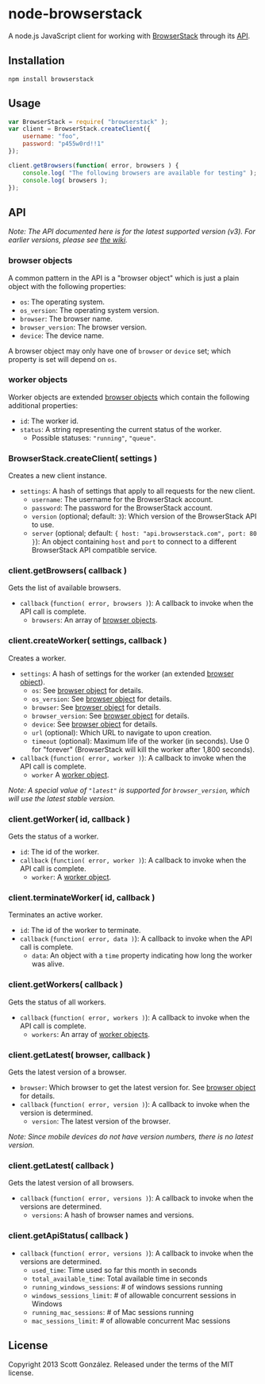 # node-browserstack

A node.js JavaScript client for working with [BrowserStack](http://browserstack.com) through its [API](https://github.com/browserstack/api).

## Installation

```
npm install browserstack
```

## Usage

```javascript
var BrowserStack = require( "browserstack" );
var client = BrowserStack.createClient({
	username: "foo",
	password: "p455w0rd!!1"
});

client.getBrowsers(function( error, browsers ) {
	console.log( "The following browsers are available for testing" );
	console.log( browsers );
});
```

## API

*Note: The API documented here is for the latest supported version (v3). For earlier versions, please see [the wiki](https://github.com/scottgonzalez/node-browserstack/wiki/API).*

### browser objects

A common pattern in the API is a "browser object" which is just a plain object with the following properties:

* `os`: The operating system.
* `os_version`: The operating system version.
* `browser`: The browser name.
* `browser_version`: The browser version.
* `device`: The device name.

A browser object may only have one of `browser` or `device` set; which property is set will depend on `os`.

### worker objects

Worker objects are extended [browser objects](#browser-objects) which contain the following additional properties:

* `id`: The worker id.
* `status`: A string representing the current status of the worker.
  * Possible statuses: `"running"`, `"queue"`.

### BrowserStack.createClient( settings )

Creates a new client instance.

* `settings`: A hash of settings that apply to all requests for the new client.
  * `username`: The username for the BrowserStack account.
  * `password`: The password for the BrowserStack account.
  * `version` (optional; default: `3`): Which version of the BrowserStack API to use.
  * `server` (optional; default: `{ host: "api.browserstack.com", port: 80 }`): An object containing `host` and `port` to connect to a different BrowserStack API compatible service.

### client.getBrowsers( callback )

Gets the list of available browsers.

* `callback` (`function( error, browsers )`): A callback to invoke when the API call is complete.
  * `browsers`: An array of [browser objects](#browser-objects).

### client.createWorker( settings, callback )

Creates a worker.

* `settings`: A hash of settings for the worker (an extended [browser object](#browser-objects)).
  * `os`: See [browser object](#browser-objects) for details.
  * `os_version`: See [browser object](#browser-objects) for details.
  * `browser`: See [browser object](#browser-objects) for details.
  * `browser_version`: See [browser object](#browser-objects) for details.
  * `device`: See [browser object](#browser-objects) for details.
  * `url` (optional): Which URL to navigate to upon creation.
  * `timeout` (optional): Maximum life of the worker (in seconds). Use 0 for "forever" (BrowserStack will kill the worker after 1,800 seconds).
* `callback` (`function( error, worker )`): A callback to invoke when the API call is complete.
  * `worker` A [worker object](#worker-objects).

*Note: A special value of `"latest"` is supported for `browser_version`, which will use the latest stable version.*

### client.getWorker( id, callback )

Gets the status of a worker.

* `id`: The id of the worker.
* `callback` (`function( error, worker )`): A callback to invoke when the API call is complete.
  * `worker`: A [worker object](#worker-objects).

### client.terminateWorker( id, callback )

Terminates an active worker.

* `id`: The id of the worker to terminate.
* `callback` (`function( error, data )`): A callback to invoke when the API call is complete.
  * `data`: An object with a `time` property indicating how long the worker was alive.

### client.getWorkers( callback )

Gets the status of all workers.

* `callback` (`function( error, workers )`): A callback to invoke when the API call is complete.
  * `workers`: An array of [worker objects](#worker-objects).

### client.getLatest( browser, callback )

Gets the latest version of a browser.

* `browser`: Which browser to get the latest version for. See [browser object](#browser-objects) for details.
* `callback` (`function( error, version )`): A callback to invoke when the version is determined.
  * `version`: The latest version of the browser.

*Note: Since mobile devices do not have version numbers, there is no latest version.*

### client.getLatest( callback )

Gets the latest version of all browsers.

* `callback` (`function( error, versions )`): A callback to invoke when the versions are determined.
  * `versions`: A hash of browser names and versions.

### client.getApiStatus( callback )

* `callback` (`function( error, versions )`): A callback to invoke when the versions are determined.
  * `used_time`: Time used so far this month in seconds
  * `total_available_time`: Total available time in seconds
  * `running_windows_sessions`: # of windows sessions running
  * `windows_sessions_limit`: # of allowable concurrent sessions in Windows
  * `running_mac_sessions`: # of Mac sessions running
  * `mac_sessions_limit`: # of allowable concurrent Mac sessions

## License

Copyright 2013 Scott González. Released under the terms of the MIT license.
